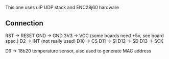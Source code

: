 This one uses uIP UDP stack and ENC28j60 hardware

## Connection

RST -> RESET
GND -> GND
3V3 -> VCC (some boards need +5v, see board spec.)
D2  -> INT (not really used)
D10 -> CS
D11 -> SI
D12 -> SD
D13 -> SCK

D9  -> 18b20 temperature sensor, also used to generate MAC address

